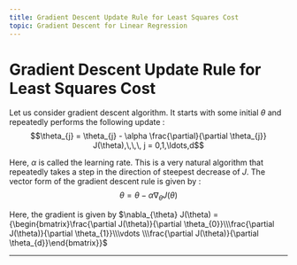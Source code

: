 ```yaml
---
title: Gradient Descent Update Rule for Least Squares Cost
topic: Gradient Descent for Linear Regression
---
```


# Gradient Descent Update Rule for Least Squares Cost

Let us consider gradient descent algorithm. It starts with some initial $\theta$ and repeatedly performs the following update :  $$\theta_{j} = \theta_{j} - \alpha \frac{\partial}{\partial \theta_{j}} J(\theta),\,\,\, j = 0,1,\ldots,d$$

Here, $\alpha$ is called the learning rate. This is a very natural algorithm that repeatedly takes a step in the direction of steepest decrease of $J$. The vector form of the gradient descent rule is given by : $$\theta = \theta - \alpha \nabla_{\theta} J(\theta)$$

Here, the gradient is given by  $\nabla_{\theta} J(\theta) = {\begin{bmatrix}\frac{\partial J(\theta)}{\partial \theta_{0}}\\\frac{\partial J(\theta)}{\partial \theta_{1}}\\\vdots \\\frac{\partial J(\theta)}{\partial \theta_{d}}\end{bmatrix}}$

---